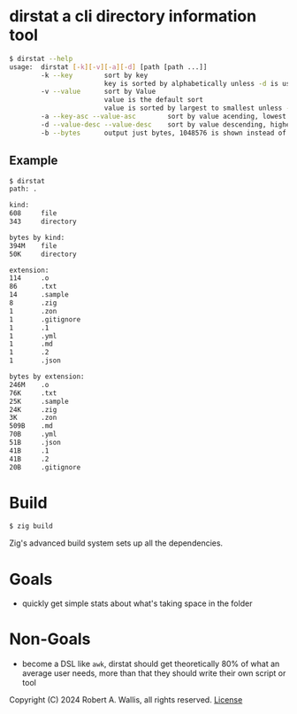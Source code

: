 # dirstat a cli directory information tool
```bash
$ dirstat --help
usage:  dirstat [-k][-v][-a][-d] [path [path ...]]
        -k --key        sort by key
                        key is sorted by alphabetically unless -d is used
        -v --value      sort by Value
                        value is the default sort
                        value is sorted by largest to smallest unless -a is used
        -a --key-asc --value-asc        sort by value acending, lowest to highest
        -d --value-desc --value-desc    sort by value descending, highest to lowest
        -b --bytes      output just bytes, 1048576 is shown instead of 1M
```

## Example
```bash
$ dirstat
path: .

kind:
608     file
343     directory

bytes by kind:
394M    file
50K     directory

extension:
114     .o
86      .txt
14      .sample
8       .zig
1       .zon
1       .gitignore
1       .1
1       .yml
1       .md
1       .2
1       .json

bytes by extension:
246M    .o
76K     .txt
25K     .sample
24K     .zig
3K      .zon
509B    .md
70B     .yml
51B     .json
41B     .1
41B     .2
20B     .gitignore
```

# Build
```bash
$ zig build
```
Zig's advanced build system sets up all the dependencies.

# Goals
* quickly get simple stats about what's taking space in the folder

# Non-Goals
* become a DSL like `awk`, dirstat should get theoretically 80% of what an average user needs, more than that they should write their own script or tool


Copyright (C) 2024 Robert A. Wallis, all rights reserved. [License](./LICENSE)